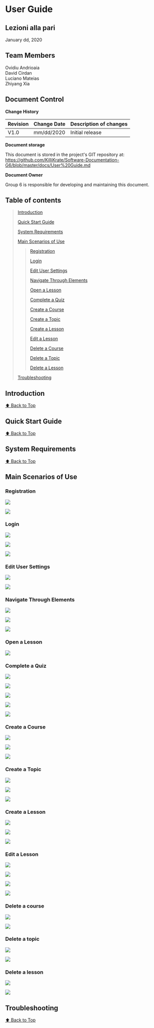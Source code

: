 # User Guide

## Lezioni alla pari
January dd, 2020

## Team Members
Ovidiu Andrioaia  
David Cirdan  
Luciano Mateias  
Zhiyang Xia


## Document Control
**Change History**

| Revision | Change Date | Description of changes |
| -------- | ----------- | ---------------------- |
| V1.0     | mm/dd/2020  | Initial release        |

**Document storage**

This document is stored in the project's GIT repository at:
https://github.com/KilliKrate/Software-Documentation-G6/blob/master/docs/User%20Guide.md
 
**Document Owner**

Group 6 is responsible for developing and maintaining this document.

## Table of contents
> [Introduction](#introduction)
>
> [Quick Start Guide](#quick-start-guide)
>
> [System Requirements](#system-requirements)
>
> [Main Scenarios of Use](#main-scenarios-of-use)
>>
>> [Registration](#registration)
>> 
>> [Login](#login)
>>
>> [Edit User Settings](#edit-user-settings)
>>
>> [Navigate Through Elements](#navigate-through-elements)
>>
>> [Open a Lesson](#open-a-lesson)
>>
>> [Complete a Quiz](#complete-a-quiz)
>>
>> [Create a Course](#create-a-course)
>>
>> [Create a Topic](#create-a-topic)
>>
>> [Create a Lesson](#create-a-lesson)
>>
>> [Edit a Lesson](#edit-a-lesson)
>>
>> [Delete a Course](#delete-a-course)
>>
>> [Delete a Topic](#delete-a-topic)
>>
>> [Delete a Lesson](#delete-a-lesson)
>>
> [Troubleshooting](#troubleshooting)
>

## Introduction

[⬆️ Back to Top](#table-of-contents)

## Quick Start Guide

[⬆️ Back to Top](#table-of-contents)

## System Requirements

[⬆️ Back to Top](#table-of-contents)

## Main Scenarios of Use

### Registration

![](../img/User%20Guide/start.png)

![](../img/User%20Guide/registration.png)

### Login

![](../img/User%20Guide/start.png)

![](../img/User%20Guide/login.png)

![](../img/User%20Guide/welcome.png)

### Edit User Settings

![](../img/User%20Guide/user%20settings.png)

![](../img/User%20Guide/edit%20user%20settings.png)

### Navigate Through Elements

![](../img/User%20Guide/courses%20view.png)

![](../img/User%20Guide/topics%20view.png)

![](../img/User%20Guide/elements%20view.png)

### Open a Lesson

![](../img/User%20Guide/open%20lesson.png)

### Complete a Quiz

![](../img/User%20Guide/complete%20quiz%201.png)

![](../img/User%20Guide/complete%20quiz%202.png)

![](../img/User%20Guide/complete%20quiz%203.png)

![](../img/User%20Guide/complete%20quiz%204.png)

![](../img/User%20Guide/complete%20quiz%205.png)

### Create a Course

![](../img/User%20Guide/create%20course%201.png)

![](../img/User%20Guide/create%20course%202.png)

![](../img/User%20Guide/create%20course%203.png)

### Create a Topic

![](../img/User%20Guide/create%20topic%201.png)

![](../img/User%20Guide/create%20topic%202.png)

![](../img/User%20Guide/create%20topic%203.png)

### Create a Lesson

![](../img/User%20Guide/create%20lesson%201.png)

![](../img/User%20Guide/create%20lesson%202.png)

![](../img/User%20Guide/create%20lesson%203.png)

### Edit a Lesson

![](../img/User%20Guide/edit%20lesson%201.png)

![](../img/User%20Guide/edit%20lesson%202.png)

![](../img/User%20Guide/edit%20lesson%203.png)

![](../img/User%20Guide/open%20lesson.png)

### Delete a course

![](../img/User%20Guide/delete%20course%201.png)

![](../img/User%20Guide/delete%20course%202.png)

### Delete a topic

![](../img/User%20Guide/delete%20topic%201.png)

![](../img/User%20Guide/delete%20topic%202.png)

### Delete a lesson

![](../img/User%20Guide/delete%20lesson%201.png)

![](../img/User%20Guide/delete%20lesson%202.png)

## Troubleshooting

[⬆️ Back to Top](#table-of-contents)

